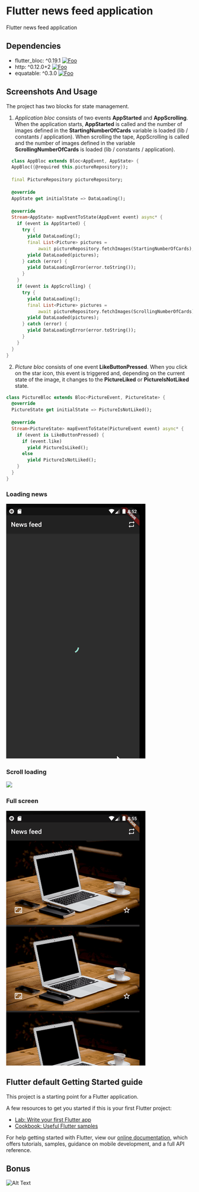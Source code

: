 # Flutter news feed application

Flutter news feed application

## Dependencies

* flutter_bloc: ^0.19.1 [![Foo](https://img.shields.io/pub/v/flutter_bloc.svg)](https://pub.dev/packages/flutter_bloc)
* http: ^0.12.0+2 [![Foo](https://img.shields.io/pub/v/http.svg)](https://pub.dev/packages/http)
* equatable: ^0.3.0 [![Foo](https://img.shields.io/pub/v/equatable.svg)](https://pub.dev/packages/equatable)

## Screenshots And Usage

The project has two blocks for state management. 
1. *Application bloc* consists of two events **AppStarted** and **AppScrolling**. When the application starts, **AppStarted** is called and the number of images defined in the **StartingNumberOfCards** variable is loaded (lib / constants / application). When scrolling the tape, AppScrolling is called and the number of images defined in the variable **ScrollingNumberOfCards** is loaded (lib / constants / application).

```dart
  class AppBloc extends Bloc<AppEvent, AppState> {
  AppBloc({@required this.pictureRepository});

  final PictureRepository pictureRepository;

  @override
  AppState get initialState => DataLoading();

  @override
  Stream<AppState> mapEventToState(AppEvent event) async* {
    if (event is AppStarted) {
      try {
        yield DataLoading();
        final List<Picture> pictures =
            await pictureRepository.fetchImages(StartingNumberOfCards);
        yield DataLoaded(pictures);
      } catch (error) {
        yield DataLoadingError(error.toString());
      }
    }
    if (event is AppScrolling) {
      try {
        yield DataLoading();
        final List<Picture> pictures =
            await pictureRepository.fetchImages(ScrollingNumberOfCards);
        yield DataLoaded(pictures);
      } catch (error) {
        yield DataLoadingError(error.toString());
      }
    }
  }
}
```

2. *Picture bloc* consists of one event **LikeButtonPressed**. When you click on the star icon, this event is triggered and, depending on the current state of the image, it changes to the **PictureLiked** or **PictureIsNotLiked** state.

```dart
class PictureBloc extends Bloc<PictureEvent, PictureState> {
  @override
  PictureState get initialState => PictureIsNotLiked();

  @override
  Stream<PictureState> mapEventToState(PictureEvent event) async* {
    if (event is LikeButtonPressed) {
      if (event.like)
        yield PictureIsLiked();
      else
        yield PictureIsNotLiked();
    }
  }
}
```


### Loading news

![](screenshots/loading.gif)



### Scroll loading

![](screenshots/scroll.gif)

### Full screen

![](screenshots/fullScreen.gif)

## Flutter default Getting Started guide

This project is a starting point for a Flutter application.

A few resources to get you started if this is your first Flutter project:

- [Lab: Write your first Flutter app](https://flutter.dev/docs/get-started/codelab)
- [Cookbook: Useful Flutter samples](https://flutter.dev/docs/cookbook)

For help getting started with Flutter, view our
[online documentation](https://flutter.dev/docs), which offers tutorials,
samples, guidance on mobile development, and a full API reference.

## Bonus
![Alt Text](https://media.giphy.com/media/vFKqnCdLPNOKc/giphy.gif)
